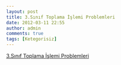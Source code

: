 ```yaml
---
layout: post
title: 3.Sınıf Toplama İşlemi Problemleri
date: 2012-03-11 22:55
author: admin
comments: true
tags: [Ketegorisiz]
---
```

<a href="http://3ucuncuisinif.googlecode.com/files/3.S%C4%B1n%C4%B1f%20Toplama%20%C4%B0%C5%9Flemi%20Problemleri.rar" target="_blank">3.Sınıf Toplama İşlemi Problemleri</a>
